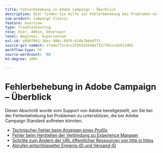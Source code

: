 ```yaml
---
title: Fehlerbehebung in Adobe Campaign – Überblick
description: Hier finden Sie Hilfe zur Fehlerbehebung bei Problemen mit Adobe Campaign.
sub-product: Campaign Classic
feature: Overview
type: Troubleshooting
role: User, Admin, Developer
level: Beginner, Experienced
exl-id: e098f0b1-16ec-408c-89f6-634b7bde97f1
source-git-commit: efa9ef72cdcc2f955d35e6ef257781cc02013d03
workflow-type: ht
source-wordcount: '66'
ht-degree: 100%

---
```


# Fehlerbehebung in Adobe Campaign – Überblick

Dieser Abschnitt wurde vom Support von Adobe bereitgestellt, um Sie bei der Fehlerbehebung bei Problemen zu unterstützen, die bei Adobe Campaign Standard auftreten könnten.

* [Technischer Fehler beim Anzeigen eines Profils](/help/troubleshoot/technical-error-while-viewing-profile.md)
* [Fehler beim Herstellen der Verbindung zu Experience Manager](/help/troubleshoot/error-aem-connection.md)
* [Schritte zum Ändern der URL öffentlicher Ressourcen von http in https](/help/troubleshoot/change-public-resource-url.md)
* [Abrufen entschlüsselter Ereignis-ID und Versand-ID](/help/troubleshoot/decrypted-eventid-and-deliveryid.md)

